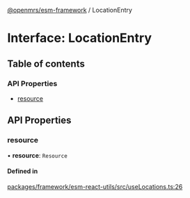 [@openmrs/esm-framework](../API.md) / LocationEntry

# Interface: LocationEntry

## Table of contents

### API Properties

- [resource](LocationEntry.md#resource)

## API Properties

### resource

• **resource**: `Resource`

#### Defined in

[packages/framework/esm-react-utils/src/useLocations.ts:26](https://github.com/openmrs/openmrs-esm-core/blob/main/packages/framework/esm-react-utils/src/useLocations.ts#L26)
